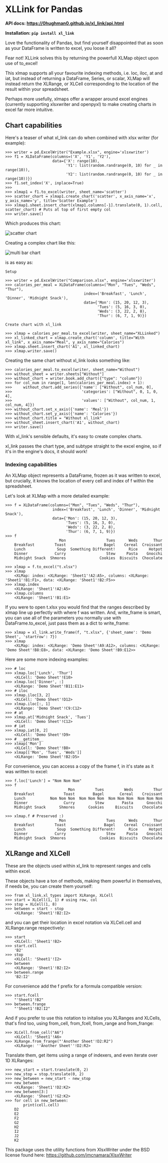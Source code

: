 # XLLink for Pandas

**API docs: https://0hughman0.github.io/xl_link/api.html**

**Installation: `pip install xl_link`**

Love the functionality of Pandas, but find yourself disappointed that as soon as your DataFrame is written to excel, you loose it all?

Fear not! XLLink solves this by returning the powerfull XLMap object upon use of to_excel!

This xlmap supports all your favourite indexing methods, i.e. loc, iloc, at and iat, but instead of returning a DataFrame, Series, or scalar, XLMap will instead return the XLRange, or XLCell corresponding to the location of the result within your spreadsheet.

Perhaps more usefully, xlmaps offer a wrapper around excel engines (currently supporting xlsxwriter and openpyxl) to make creating charts in excel far more intuitive.

## Chart capabilities

Here's a teaser of what xl_link can do when combined with xlsx writer (for example):

    >>> writer = pd.ExcelWriter("Example.xlsx", engine='xlsxwriter')
    >>> f1 = XLDataFrame(columns=('X', 'Y1', 'Y2'),
                         data={'X': range(10),
                               'Y1': list(random.randrange(0, 10) for _ in range(10)),
                               'Y2': list(random.randrange(0, 10) for _ in range(10))})
    >>> f1.set_index('X', inplace=True)
    >>>
    >>> xlmap1 = f1.to_excel(writer, sheet_name='scatter')
    >>> scatter_chart = xlmap1.create_chart('scatter', x_axis_name='x', y_axis_name='y', title='Scatter Example')
    >>> xlmap1.sheet.insert_chart(xlmap1.columns[-1].translate(0, 1).cell, scatter_chart) # Puts at top of first empty col
    >>> writer.save()

Which produces this chart:

![scatter chart](https://raw.githubusercontent.com/0Hughman0/xl_link/master/examples/ScatterExample.PNG)

Creating a complex chart like this:

![multi bar chart](https://raw.githubusercontent.com/0Hughman0/xl_link/master/examples/BarExample.png)

is as easy as:

    Setup

    >>> writer = pd.ExcelWriter("Comparison.xlsx", engine='xlsxwriter')
    >>> calories_per_meal = XLDataFrame(columns=("Mon", "Tues", "Weds", "Thur"),
                                       index=('Breakfast', 'Lunch', 'Dinner', 'Midnight Snack'),
                                       data={'Mon': (15, 20, 12, 3),
                                             'Tues': (5, 16, 3, 0),
                                             'Weds': (3, 22, 2, 8),
                                             'Thur': (6, 7, 1, 9)})

    Create chart with xl_link

    >>> xlmap = calories_per_meal.to_excel(writer, sheet_name="XLLinked")
    >>> xl_linked_chart = xlmap.create_chart('column', title="With xl_link", x_axis_name="Meal", y_axis_name="Calories")
    >>> xlmap.sheet.insert_chart('A1', xl_linked_chart)
    >>> xlmap.writer.save()

Creating the same chart without xl_link looks something like:

    >>> calories_per_meal.to_excel(writer, sheet_name="Without")
    >>> without_sheet = writer.sheets["Without"]
    >>> without_chart = writer.book.add_chart({"type": "column"})
    >>> for col_num in range(1, len(calories_per_meal.index) + 1):
    >>>     without_chart.add_series({'name': ["Without", col_num, 0],
    >>>                               'categories': ["Without", 0, 1, 0, 4],
    >>>                               'values': ["Without", col_num, 1, col_num, 4]})
    >>> without_chart.set_x_axis({'name': 'Meal'})
    >>> without_chart.set_y_axis({'name': 'Calories'})
    >>> without_chart.title = "Without xl_link"
    >>> without_sheet.insert_chart('A1', without_chart)
    >>> writer.save()

With xl_link's sensible defaults, it's easy to create complex charts.

xl_link passes the chart type, and subtype straight to the excel engine, so if it's in the engine's docs, it should work!

### Indexing capabilities

An XLMap object represents a DataFrame, frozen as it was written to excel, but crucially, it knows the location of every cell and index of f within the spreadsheet.

Let's look at XLMap with a more detailed example:

    >>> f = XLDataFrame(columns=("Mon", "Tues", "Weds", "Thur"),
                         index=('Breakfast', 'Lunch', 'Dinner', 'Midnight Snack'),
                         data={'Mon': (15, 20, 12, 3),
                               'Tues': (5, 16, 3, 0),
                               'Weds': (3, 22, 2, 8),
                               'Thur': (6, 7, 1, 9)})
    >>> f
                            Mon                  Tues      Weds       Thur
        Breakfast         Toast                 Bagel    Cereal  Croissant
        Lunch              Soup  Something Different!      Rice     Hotpot
        Dinner            Curry                  Stew     Pasta    Gnocchi
        Midnight Snack  Shmores               Cookies  Biscuits  Chocolate

    >>> xlmap = f.to_excel("t.xlsx")
    >>> xlmap
        <XLMap: index: <XLRange: 'Sheet1'!A2:A5>, columns: <XLRange: 'Sheet1'!B1:F1>, data: <XLRange: 'Sheet1'!B2:F5>>
    >>> xlmap.index
        <XLRange: 'Sheet1'!A2:A5>
    >>> xlmap.columns
        <XLRange: 'Sheet1'!B1:E1>

If you were to open t.xlsx you would find that the ranges described by xlmap line up perfectly with where f was written. And, write_frame is smart, you can use all of the parameters you normally use with DataFrame.to_excel, just pass them as a dict to write_frame:

    >>> xlmap = xl_link.write_frame(f, "t.xlsx", {'sheet_name': 'Demo Sheet', 'startrow': 7})
    >>> xlmap
        <XLMap: index: <XLRange: 'Demo Sheet'!A9:A12>, columns: <XLRange: 'Demo Sheet'!B8:E8>, data: <XLRange: 'Demo Sheet'!B9:E12>>

Here are some more indexing examples:

    >>> # loc
    >>> xlmap.loc['Lunch', 'Thur']
        <XLCell: 'Demo Sheet'!E10>
    >>> xlmap.loc['Dinner', :]
        <XLRange: 'Demo Sheet'!B11:E11>
    >>> # iloc
    >>> xlmap.iloc[3, 2]
        <XLCell: 'Demo Sheet'!D12>
    >>> xlmap.iloc[:, 1]
        <XLRange: 'Demo Sheet'!C9:C12>
    >>> # at
    >>> xlmap.at['Midnight Snack', 'Tues']
        <XLCell: 'Demo Sheet'!C12>
    >>> # iat
    >>> xlmap.iat[0, 2]
        <XLCell: 'Demo Sheet'!D9>
    >>> # __getitem__
    >>> xlmap['Mon']
        <XLCell: 'Demo Sheet'!B8>
    >>> xlmap[['Mon', 'Tues', 'Weds']]
        <XLRange: 'Demo Sheet'!B2:D5>

For convenience, you can access a copy of the frame f, in it's state as it was written to excel:

    >>> f.loc['Lunch'] = "Nom Nom Nom"
    >>> f
                                Mon         Tues         Weds         Thur
        Breakfast             Toast        Bagel       Cereal    Croissant
        Lunch           Nom Nom Nom  Nom Nom Nom  Nom Nom Nom  Nom Nom Nom
        Dinner                Curry         Stew        Pasta      Gnocchi
        Midnight Snack      Shmores      Cookies     Biscuits    Chocolate

    >>> xlmap.f # Preserved :)
                            Mon                  Tues      Weds       Thur
        Breakfast         Toast                 Bagel    Cereal  Croissant
        Lunch              Soup  Something Different!      Rice     Hotpot
        Dinner            Curry                  Stew     Pasta    Gnocchi
        Midnight Snack  Shmores               Cookies  Biscuits  Chocolate


## XLRange and XLCell

These are the objects used within xl_link to represent ranges and cells within excel.

These objects have a ton of methods, making them powerful in themselves, if needs be, you can create them yourself:

    >>> from xl_link.xl_types import XLRange, XLCell
    >>> start = XLCell(1, 1) # using row, col
    >>> stop = XLCell(1, 8)
    >>> between = start - stop
        <XLRange: 'Sheet1'!B2:I2>

and you can get their location in excel notation via XLCell.cell and XLRange.range respectively:

    >>> start
        <XLCell: 'Sheet1'!B2>
    >>> start.cell
        'B2'
    >>> stop
        <XLCell: 'Sheet1'!I2>
    >>> between
        <XLRange: 'Sheet1'!B2:I2>
    >>> between.range
        'B2:I2'

For convenience add the f prefix for a formula compatible version:

    >>> start.fcell
        "'Sheet1'!B2"
    >>> between.frange
        "'Sheet1'!B2:I2"

And if you prefer to use this notation to initalise you XLRanges and XLCells, that's find too, using from_cell, from_fcell, from_range and from_frange:

    >>> XLCell.from_cell("A6")
        <XLCell: 'Sheet1'!A6>
    >>> XLRange.from_frange("'Another Sheet'!D2:R2")
        <XLRange: ''Another Sheet''!D2:R2>


Translate them, get items using a range of indexers, and even iterate over 1D XLRanges:

    >>> new_start = start.translate(0, 2)
    >>> new_stop = stop.translate(0, 2)
    >>> new_between = new_start - new_stop
    >>> new_between
        <XLRange: 'Sheet1'!D2:K2>
    >>> new_between[3:]
        <XLRange: 'Sheet1'!G2:K2>
    >>> for cell in new_between:
            print(cell.cell)
        D2
        E2
        F2
        G2
        H2
        I2
        J2
        K2

This package uses the utility functions from XlsxWriter under the BSD license found here: https://github.com/jmcnamara/XlsxWriter
